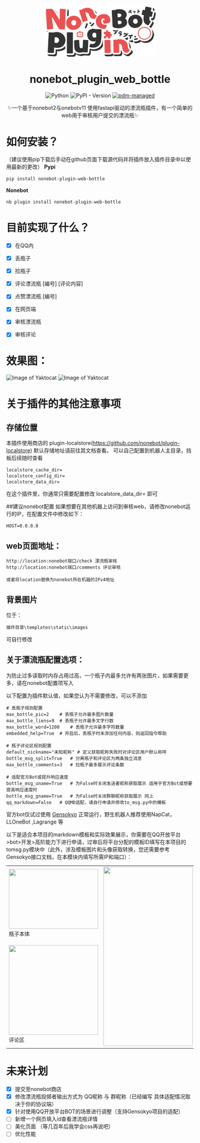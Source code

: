 <!-- markdownlint-disable MD033 MD036 MD041  -->
<div align="center">
  <a href="https://v2.nonebot.dev/store">
    <img src="./img/NoneBotPlugin.png" width="300" alt="logo" />
  </a>


# nonebot_plugin_web_bottle
![Python](https://img.shields.io/badge/Python-3.9+-blue.svg)
![PyPI - Version](https://img.shields.io/pypi/v/nonebot-plugin-web-bottle)
[![pdm-managed](https://img.shields.io/endpoint?url=https%3A%2F%2Fcdn.jsdelivr.net%2Fgh%2Fpdm-project%2F.github%2Fbadge.json)](https://pdm-project.org)

✨一个基于nonebot2与onebotv11 使用fastapi驱动的漂流瓶插件，有一个简单的web用于审核用户提交的漂流瓶✨


</div>


# 如何安装？
（建议使用pip下载后手动在github页面下载源代码并将插件放入插件目录中以使用最新的更改）
**Pypi**
```bash
pip install nonebot-plugin-web-bottle
```

**Nonebot**
```bash
nb plugin install nonebot-plugin-web-bottle
```

# 目前实现了什么？
- [x] 在QQ内
- [x] 丢瓶子
- [x] 捡瓶子
- [x] 评论漂流瓶 [编号] [评论内容]
- [x] 点赞漂流瓶 [编号]
- [x] 在网页端
- [x] 审核漂流瓶
- [x] 审核评论


# 效果图：
![Image of Yaktocat](https://github.com/luosheng520qaq/nonebot_plugin_web_bottle/blob/master/example/bottles.png)
![Image of Yaktocat](https://github.com/luosheng520qaq/nonebot_plugin_web_bottle/blob/master/example/comments.png)
# 关于插件的其他注意事项
## 存储位置
本插件使用商店的 plugin-localstore(https://github.com/nonebot/plugin-localstore)
默认存储地址请前往其文档查看。
可以自己配置到机器人主目录，挡板后续随时查看
```
localstore_cache_dir=   
localstore_config_dir=
localstore_data_dir=
```
在这个插件里，你通常只需要配置修改 localstore_data_dir=  即可

##建议nonebot配置
如果想要在其他机器上访问到审核web，请修改nonebot运行的IP，在配置文件中修改如下：

```
HOST=0.0.0.0
```

## web页面地址：
```
http://location:nonebot端口/check 漂流瓶审核
http://location:nonebot端口/comments 评论审核

或者将location替换为nonebot所在机器的IPv4地址
```
## 背景图片
位于：
```
插件目录\templates\static\images
```
可自行修改
## 关于漂流瓶配置选项：
为防止过多读取时内存占用过高，一个瓶子内最多允许有两张图片，如果需要更多，请在nonebot配置项写入 

以下配置为插件默认值，如果您认为不需要修改，可以不添加
```
# 丢瓶子规则配置
max_bottle_pic=2    # 丢瓶子允许最多图片数量
max_bottle_liens=9  # 丢瓶子允许最多文字行数
max_bottle_word=1200    # 丢瓶子允许最多字符数量
embedded_help=True  # 开启后，丢瓶子时未添加任何内容，则返回指令帮助

# 瓶子评论区规则配置
default_nickname="未知昵称" # 定义获取昵称失败时对评论区用户默认称呼
bottle_msg_split=True   # 分离瓶子和评论区为两条独立消息
max_bottle_comments=3   # 捡瓶子最多展示评论条数

# 适配官方Bot或提升响应速度
bottle_msg_uname=True   # 为False时关闭发送者昵称获取展示 适用于官方Bot或想要提高响应速度时
bottle_msg_gname=True   # 为False时关闭群聊昵称获取展示 同上
qq_markdown=False   # QQMD适配，请自行申请并修改to_msg.py中的模板
```

官方bot仅试过使用 [Gensokyo](https://github.com/Hoshinonyaruko/Gensokyo) 正常运行，野生机器人推荐使用NapCat，LLOneBot ,Lagrange 等

以下是适合本项目的markdown模板和实际效果展示，你需要在QQ开放平台>bot>开发>高阶能力下进行申请，过审后将平台分配的模板ID填写在本项目的tomsg.py模块中（此外，涉及模板图片和头像获取转换，您还需要参考Gensokyo接口文档，在本模块内填写所需IP和端口）：
<table>
  <tr>
    <td>
      <img src="https://github.com/youlanan/nonebot-plugin-web-bottle/blob/master/example/md02.png" width="240" height="160">
      <br>瓶子本体
    </td>
    <td rowspan="2"><img src="https://github.com/youlanan/nonebot-plugin-web-bottle/blob/master/example/md03.jpg" width="240" height="480"></td>
  </tr>
  <tr>
    <td>
      <img src="https://github.com/youlanan/nonebot-plugin-web-bottle/blob/master/example/md01.png" width="240" height="240">
      <br>评论区
    </td>
  </tr>
</table>




# 未来计划
- [x] 提交至nonebot商店 
- [x] 修改漂流瓶投掷者输出方式为 QQ昵称 与 群昵称（已经编写 具体适配情况取决于你的协议端）
- [x] 针对使用QQ开放平台BOT的场景进行调整（支持Gensokyo项目的适配）
- [ ] 新增一个网页填入id查看漂流瓶详情
- [ ] 美化页面 （等几百年后我学会css再说吧）
- [ ] 优化性能
